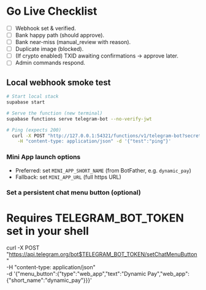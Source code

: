 # Go Live Checklist

- [ ] Webhook set & verified.
- [ ] Bank happy path (should approve).
- [ ] Bank near-miss (manual_review with reason).
- [ ] Duplicate image (blocked).
- [ ] (If crypto enabled) TXID awaiting confirmations → approve later.
- [ ] Admin commands respond.

## Local webhook smoke test

```bash
# Start local stack
supabase start

# Serve the function (new terminal)
supabase functions serve telegram-bot --no-verify-jwt

# Ping (expects 200)
  curl -X POST "http://127.0.0.1:54321/functions/v1/telegram-bot?secret=$TELEGRAM_WEBHOOK_SECRET" \
    -H "content-type: application/json" -d '{"test":"ping"}'
  ```

### Mini App launch options
- Preferred: set `MINI_APP_SHORT_NAME` (from BotFather, e.g. `dynamic_pay`)
- Fallback: set `MINI_APP_URL` (full https URL)

### Set a persistent chat menu button (optional)
# Requires TELEGRAM_BOT_TOKEN set in your shell
curl -X POST "https://api.telegram.org/bot$TELEGRAM_BOT_TOKEN/setChatMenuButton" \
  -H "content-type: application/json" \
  -d '{"menu_button":{"type":"web_app","text":"Dynamic Pay","web_app":{"short_name":"dynamic_pay"}}}'
